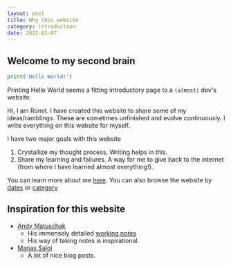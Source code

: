 ```yaml
---
layout: post
title: Why this website
category: introduction
date: 2022-01-07
---
```


## Welcome to my second brain

```python
print('Hello World!')
```

Printing Hello World seems a fitting introductory page to a `(almost)` dev's website.

Hi, I am Romit. I have created this website to share some of my ideas/ramblings. These are sometimes unfinished and evolve continuously. I write everything on this website for myself.

I have two major goals with this website

1. Crystallize my thought process. Writing helps in this.
2. Share my learning and failures. A way for me to give back to the internet (from where I have learned almost everything!).

You can learn more about me [here](/about). You can also browse the website by [dates](/archive) or [category](/category)

## Inspiration for this website

- [Andy Matuschak](https://andymatuschak.org/)
  - His immensely detailed [working notes](https://notes.andymatuschak.org/About_these_notes)
  - His way of taking notes is inspirational.
- [Manas Saloi](https://manassaloi.com/)
  - A lot of nice blog posts.
